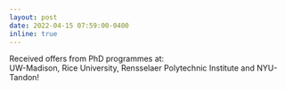 ```yaml
---
layout: post
date: 2022-04-15 07:59:00-0400
inline: true
---
```


Received offers from PhD programmes at:  
UW-Madison, Rice University, Rensselaer Polytechnic Institute and NYU-Tandon!